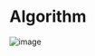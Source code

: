 # Algorithm

![image](https://user-images.githubusercontent.com/5858494/163964692-e87120d1-36d8-4029-965c-11e64b08f81e.png)
